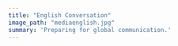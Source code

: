 ```yaml
---
title: "English Conversation"
image_path: "mediaenglish.jpg"
summary: 'Preparing for global communication.'
---
```


